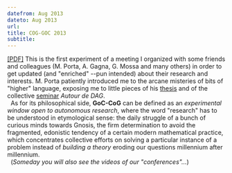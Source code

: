 ```yaml
---
datefrom: Aug 2013
dateto: Aug 2013
url: 
title: COG-GOC 2013
subtitle:
---
```


[[PDF]](stuff/manifesto.pdf) This is the first experiment of a meeting I organized with some friends and colleagues (M. Porta, A. Gagna, G. Mossa and many others) in order to get updated (and "enriched" --pun intended) about their research and interests. M. Porta patiently introduced me to the arcane misteries of bits of "higher" language, exposing me to little pieces of his [thesis][l-thesis] and of the collective [seminar][l-seminar] <i>Autour de DAG</i>.<br> &nbsp; As for its philosophical side, <b>GoC-CoG</b> can be defined as an <i>experimental window open to autonomous research</i>, where the word "research" has to be understood in etymological sense: the daily struggle of a bunch of curious minds towards Gnosis, the firm determination to avoid the fragmented, edonistic tendency of a certain modern mathematical practice, which concentrates collective efforts on solving a particular instance of a problem instead of <i>building a theory</i> eroding our questions millennium after millennium.<br> &nbsp; (<i>Someday you will also see the videos of our "conferences"...</i>)

[l-thesis]: http://www.algant.eu/documents/theses/porta.pdf
[l-seminar]: http://www.math.jussieu.fr/~vezzosi/seminar/
